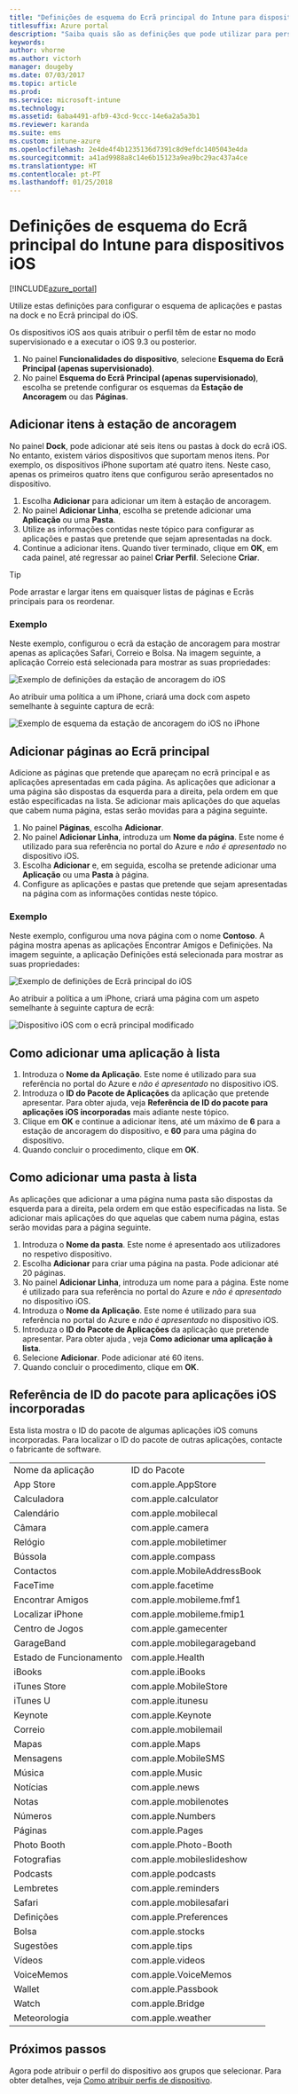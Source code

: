 ```yaml
---
title: "Definições de esquema do Ecrã principal do Intune para dispositivos iOS"
titlesuffix: Azure portal
description: "Saiba quais são as definições que pode utilizar para personalizar o ecrã principal e a estação de ancoragem em dispositivos iOS.\""
keywords: 
author: vhorne
ms.author: victorh
manager: dougeby
ms.date: 07/03/2017
ms.topic: article
ms.prod: 
ms.service: microsoft-intune
ms.technology: 
ms.assetid: 6aba4491-afb9-43cd-9ccc-14e6a2a5a3b1
ms.reviewer: karanda
ms.suite: ems
ms.custom: intune-azure
ms.openlocfilehash: 2e4de4f4b1235136d7391c8d9efdc1405043e4da
ms.sourcegitcommit: a41ad9988a8c14e6b15123a9ea9bc29ac437a4ce
ms.translationtype: HT
ms.contentlocale: pt-PT
ms.lasthandoff: 01/25/2018
---
```

# <a name="intune-home-screen-layout-settings-for-ios-devices"></a>Definições de esquema do Ecrã principal do Intune para dispositivos iOS

[!INCLUDE[azure_portal](./includes/azure_portal.md)]

Utilize estas definições para configurar o esquema de aplicações e pastas na dock e no Ecrã principal do iOS.

Os dispositivos iOS aos quais atribuir o perfil têm de estar no modo supervisionado e a executar o iOS 9.3 ou posterior.

1. No painel **Funcionalidades do dispositivo**, selecione **Esquema do Ecrã Principal (apenas supervisionado)**.
2. No painel **Esquema do Ecrã Principal (apenas supervisionado)**, escolha se pretende configurar os esquemas da **Estação de Ancoragem** ou das **Páginas**.

## <a name="add-items-to-the-dock"></a>Adicionar itens à estação de ancoragem

No painel **Dock**, pode adicionar até seis itens ou pastas à dock do ecrã iOS. No entanto, existem vários dispositivos que suportam menos itens. Por exemplo, os dispositivos iPhone suportam até quatro itens. Neste caso, apenas os primeiros quatro itens que configurou serão apresentados no dispositivo.

1. Escolha **Adicionar** para adicionar um item à estação de ancoragem.
2. No painel **Adicionar Linha**, escolha se pretende adicionar uma **Aplicação** ou uma **Pasta**.
3. Utilize as informações contidas neste tópico para configurar as aplicações e pastas que pretende que sejam apresentadas na dock.
4. Continue a adicionar itens. Quando tiver terminado, clique em **OK**, em cada painel, até regressar ao painel **Criar Perfil**. Selecione **Criar**.

>[!TIP]
> Pode arrastar e largar itens em quaisquer listas de páginas e Ecrãs principais para os reordenar. 

### <a name="example"></a>Exemplo

Neste exemplo, configurou o ecrã da estação de ancoragem para mostrar apenas as aplicações Safari, Correio e Bolsa. Na imagem seguinte, a aplicação Correio está selecionada para mostrar as suas propriedades:

![Exemplo de definições da estação de ancoragem do iOS](http://i.imgur.com/FfFiUcP.png)

Ao atribuir uma política a um iPhone, criará uma dock com aspeto semelhante à seguinte captura de ecrã:

![Exemplo de esquema da estação de ancoragem do iOS no iPhone](http://i.imgur.com/bAgCe8F.png)

## <a name="add-home-screen-pages"></a>Adicionar páginas ao Ecrã principal

Adicione as páginas que pretende que apareçam no ecrã principal e as aplicações apresentadas em cada página. As aplicações que adicionar a uma página são dispostas da esquerda para a direita, pela ordem em que estão especificadas na lista. Se adicionar mais aplicações do que aquelas que cabem numa página, estas serão movidas para a página seguinte.


1. No painel **Páginas**, escolha **Adicionar**.
2. No painel **Adicionar Linha**, introduza um **Nome da página**. Este nome é utilizado para sua referência no portal do Azure e *não é apresentado* no dispositivo iOS.
3. Escolha **Adicionar** e, em seguida, escolha se pretende adicionar uma **Aplicação** ou uma **Pasta** à página.
4. Configure as aplicações e pastas que pretende que sejam apresentadas na página com as informações contidas neste tópico.

### <a name="example"></a>Exemplo

Neste exemplo, configurou uma nova página com o nome **Contoso**. A página mostra apenas as aplicações Encontrar Amigos e Definições. Na imagem seguinte, a aplicação Definições está selecionada para mostrar as suas propriedades:

![Exemplo de definições de Ecrã principal do iOS](http://i.imgur.com/Jc2OxyX.png)

Ao atribuir a política a um iPhone, criará uma página com um aspeto semelhante à seguinte captura de ecrã:

![Dispositivo iOS com o ecrã principal modificado](http://i.imgur.com/Bd37PHa.png)

## <a name="how-to-add-an-app-to-the-list"></a>Como adicionar uma aplicação à lista

1. Introduza o **Nome da Aplicação**. Este nome é utilizado para sua referência no portal do Azure e *não é apresentado* no dispositivo iOS.
2. Introduza o **ID do Pacote de Aplicações** da aplicação que pretende apresentar. Para obter ajuda, veja **Referência de ID do pacote para aplicações iOS incorporadas** mais adiante neste tópico.
3. Clique em **OK** e continue a adicionar itens, até um máximo de **6** para a estação de ancoragem do dispositivo, e **60** para uma página do dispositivo.
4. Quando concluir o procedimento, clique em **OK**.

## <a name="how-to-add-a-folder-to-the-list"></a>Como adicionar uma pasta à lista

As aplicações que adicionar a uma página numa pasta são dispostas da esquerda para a direita, pela ordem em que estão especificadas na lista. Se adicionar mais aplicações do que aquelas que cabem numa página, estas serão movidas para a página seguinte.

1. Introduza o **Nome da pasta**. Este nome é apresentado aos utilizadores no respetivo dispositivo.
2. Escolha **Adicionar** para criar uma página na pasta. Pode adicionar até 20 páginas.
3. No painel **Adicionar Linha**, introduza um nome para a página. Este nome é utilizado para sua referência no portal do Azure e *não é apresentado* no dispositivo iOS.
3. Introduza o **Nome da Aplicação**. Este nome é utilizado para sua referência no portal do Azure e *não é apresentado* no dispositivo iOS.
2. Introduza o **ID do Pacote de Aplicações** da aplicação que pretende apresentar. Para obter ajuda , veja **Como adicionar uma aplicação à lista**.
3. Selecione **Adicionar**. Pode adicionar até 60 itens.
4. Quando concluir o procedimento, clique em **OK**.


## <a name="bundle-id-reference-for-built-in-ios-apps"></a>Referência de ID do pacote para aplicações iOS incorporadas

Esta lista mostra o ID do pacote de algumas aplicações iOS comuns incorporadas. Para localizar o ID do pacote de outras aplicações, contacte o fabricante de software. 

|||
|-|-|
|Nome da aplicação|ID do Pacote|
|App Store|com.apple.AppStore|
|Calculadora|com.apple.calculator|
|Calendário|com.apple.mobilecal|
|Câmara|com.apple.camera|
|Relógio|com.apple.mobiletimer|
|Bússola|com.apple.compass|
|Contactos|com.apple.MobileAddressBook|
|FaceTime|com.apple.facetime|
|Encontrar Amigos|com.apple.mobileme.fmf1|
|Localizar iPhone|com.apple.mobileme.fmip1|
|Centro de Jogos|com.apple.gamecenter|
|GarageBand|com.apple.mobilegarageband|
|Estado de Funcionamento|com.apple.Health|
|iBooks|com.apple.iBooks|
|iTunes Store|com.apple.MobileStore|
|iTunes U|com.apple.itunesu|
|Keynote|com.apple.Keynote|
|Correio|com.apple.mobilemail|
|Mapas|com.apple.Maps|
|Mensagens|com.apple.MobileSMS|
|Música|com.apple.Music|
|Notícias|com.apple.news|
|Notas|com.apple.mobilenotes|
|Números|com.apple.Numbers|
|Páginas|com.apple.Pages|
|Photo Booth|com.apple.Photo-Booth|
|Fotografias|com.apple.mobileslideshow|
|Podcasts|com.apple.podcasts|
|Lembretes|com.apple.reminders|
|Safari|com.apple.mobilesafari|
|Definições|com.apple.Preferences|
|Bolsa|com.apple.stocks|
|Sugestões|com.apple.tips|
|Vídeos|com.apple.videos|
|VoiceMemos|com.apple.VoiceMemos|
|Wallet|com.apple.Passbook|
|Watch|com.apple.Bridge|
|Meteorologia|com.apple.weather|


## <a name="next-steps"></a>Próximos passos

Agora pode atribuir o perfil do dispositivo aos grupos que selecionar. Para obter detalhes, veja [Como atribuir perfis de dispositivo](device-profile-assign.md).
